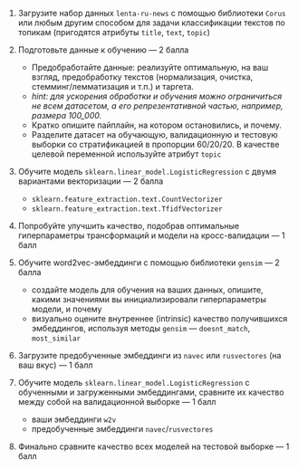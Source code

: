 1.  Загрузите набор данных `lenta-ru-news` с помощью библиотеки `Corus` или любым другим способом для задачи классификации текстов по топикам (пригодятся атрибуты `title`, `text`, `topic`)

2.  Подготовьте данные к обучению — 2 балла
    - Предобработайте данные: реализуйте оптимальную, на ваш взгляд, предобработку текстов (нормализация, очистка, стемминг/лемматизация и т.п.) и таргета.
    - *hint: для ускорения обработки и обучения можно ограничиться не всем датасетом, а его репрезентативной частью, например, размера 100_000.*
    - Кратко опишите пайплайн, на котором остановились, и почему.
    - Разделите датасет на обучающую, валидационную и тестовую выборки со стратификацией в пропорции 60/20/20. В качестве целевой переменной используйте атрибут `topic`

3.  Обучите модель `sklearn.linear_model.LogisticRegression` с двумя вариантами векторизации — 2 балла
    - `sklearn.feature_extraction.text.CountVectorizer`
    - `sklearn.feature_extraction.text.TfidfVectorizer`

4.  Попробуйте улучшить качество, подобрав оптимальные гиперпараметры трансформаций и модели на кросс-валидации — 1 балл

5.  Обучите word2vec-эмбеддинги с помощью библиотеки `gensim` — 2 балла
    - создайте модель для обучения на ваших данных, опишите, какими значениями вы инициализировали гиперпараметры модели, и почему
    - визуально оцените внутреннее (intrinsic) качество получившихся эмбеддингов, используя методы `gensim` — `doesnt_match`, `most_similar`

6.  Загрузите предобученные эмбеддинги из `navec` или `rusvectores` (на ваш вкус) — 1 балл

7.  Обучите модель `sklearn.linear_model.LogisticRegression` с обученными и загруженными эмбеддингами, сравните их качество между собой на валидационной выборке — 1 балл
    - ваши эмбеддинги `w2v`
    - предобученные эмбеддинги `navec`/`rusvectores`

8.  Финально сравните качество всех моделей на тестовой выборке — 1 балл